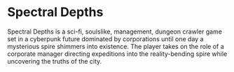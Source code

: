 # Spectral Depths
Spectral Depths is a sci-fi, soulslike, management, dungeon crawler game set in a cyberpunk future dominated by corporations until one day a mysterious spire shimmers into existence. The player takes on the role of a corporate manager directing expeditions into the reality-bending spire while uncovering the truths of the city. 
